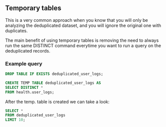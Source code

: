 ## Temporary tables
This is a very common approach when you know that you will only be analyzing the deduplicated dataset, and you will ignore the original one with duplicates.

The main benefit of using temporary tables is removing the need to always run the same DISTINCT command everytime you want to run a query on the deduplicated records.

### Example query
```sql
DROP TABLE IF EXISTS deduplicated_user_logs;

CREATE TEMP TABLE deduplicated_user_logs AS
SELECT DISTINCT *
FROM health.user_logs;
```

After the temp. table is created we can take a look:

```sql
SELECT *
FROM deduplicated_user_logs
LIMIT 10;
```